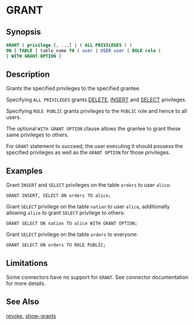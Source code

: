 GRANT
=====

Synopsis
--------

``` sql
GRANT ( privilege [, ...] | ( ALL PRIVILEGES ) )
ON [ TABLE ] table_name TO ( user | USER user | ROLE role )
[ WITH GRANT OPTION ]
```

Description
-----------

Grants the specified privileges to the specified grantee.

Specifying `ALL PRIVILEGES` grants [DELETE](delete.html), [INSERT](insert.html) and [SELECT](select.html) privileges.

Specifying `ROLE PUBLIC` grants privileges to the `PUBLIC` role and hence to all users.

The optional `WITH GRANT OPTION` clause allows the grantee to grant these same privileges to others.

For `GRANT` statement to succeed, the user executing it should possess the specified privileges as well as the `GRANT OPTION` for those privileges.

Examples
--------

Grant `INSERT` and `SELECT` privileges on the table `orders` to user
`alice`:

    GRANT INSERT, SELECT ON orders TO alice;

Grant `SELECT` privilege on the table `nation` to user `alice`, additionally allowing `alice` to grant `SELECT` privilege to others:

    GRANT SELECT ON nation TO alice WITH GRANT OPTION;

Grant `SELECT` privilege on the table `orders` to everyone:

    GRANT SELECT ON orders TO ROLE PUBLIC;

Limitations
-----------

Some connectors have no support for `GRANT`. See connector documentation for more details.

See Also
--------

[revoke](./revoke.html), [ show-grants](./show-grants.html)